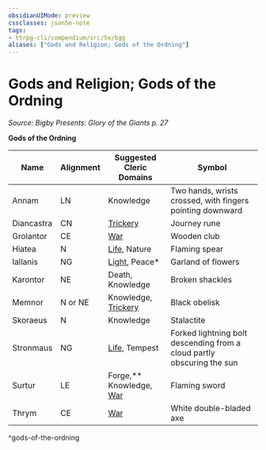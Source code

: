 ```yaml
---
obsidianUIMode: preview
cssclasses: json5e-note
tags:
- ttrpg-cli/compendium/src/5e/bgg
aliases: ["Gods and Religion; Gods of the Ordning"]
---
```

# Gods and Religion; Gods of the Ordning
*Source: Bigby Presents: Glory of the Giants p. 27* 

**Gods of the Ordning**

| Name | Alignment | Suggested Cleric Domains | Symbol |
|------|-----------|--------------------------|--------|
| Annam | LN | Knowledge | Two hands, wrists crossed, with fingers pointing downward |
| Diancastra | CN | [Trickery](/3-Compendium/CLI/classes/cleric-trickery-domain.md) | Journey rune |
| Grolantor | CE | [War](/3-Compendium/CLI/classes/cleric-war-domain.md) | Wooden club |
| Hiatea | N | [Life](/3-Compendium/CLI/classes/cleric-life-domain.md), Nature | Flaming spear |
| Iallanis | NG | [Light](/3-Compendium/CLI/classes/cleric-light-domain.md), Peace* | Garland of flowers |
| Karontor | NE | Death, Knowledge | Broken shackles |
| Memnor | N or NE | Knowledge, [Trickery](/3-Compendium/CLI/classes/cleric-trickery-domain.md) | Black obelisk |
| Skoraeus | N | Knowledge | Stalactite |
| Stronmaus | NG | [Life](/3-Compendium/CLI/classes/cleric-life-domain.md), Tempest | Forked lightning bolt descending from a cloud partly obscuring the sun |
| Surtur | LE | Forge,** Knowledge, [War](/3-Compendium/CLI/classes/cleric-war-domain.md) | Flaming sword |
| Thrym | CE | [War](/3-Compendium/CLI/classes/cleric-war-domain.md) | White double-bladed axe |
^gods-of-the-ordning